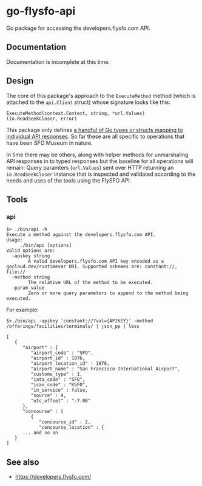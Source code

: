 # go-flysfo-api

Go package for accessing the developers.flysfo.com API.

## Documentation

Documentation is incomplete at this time.

## Design

The core of this package's approach to the `ExecuteMethod` method (which is attached to the `api.Client` struct) whose signature looks like this:

```
ExecuteMethod(context.Context, string, *url.Values) (io.ReadSeekCloser, error)
```

This package only defines [a handful of Go types or structs mapping to individual API responses](response). So far these are all specific to operations that have been SFO Museum in nature.

In time there may be others, along with helper methods for unmarshaling API responses in to typed responses but the baseline for all operations will remain: Query paramters (`url.Values`) sent over HTTP returning an `io.ReadSeekCloser` instance that is inspected and validated according to the needs and uses of the tools using the FlySFO API.

## Tools

### api

```
$> ./bin/api -h
Execute a method against the developers.flysfo.com API.
Usage:
	 ./bin/api [options]
Valid options are:
  -apikey string
    	A valid developers.flysfo.com API key encoded as a gocloud.dev/runtimevar URI. Supported schemes are: constant://, file://
  -method string
    	The relative URL of the method to be executed.
  -param value
    	Zero or more query parameters to append to the method being executed.
```

For example:

```
$>./bin/api -apikey 'constant://?val={APIKEY}' -method /offerings/facilities/terminals/ | json_pp | less

[
   {
      "airport" : {
         "airport_code" : "SFO",
         "airport_id" : 1876,
         "airport_location_id" : 1876,
         "airport_name" : "San Francisco International Airport",
         "customs_type" : 1,
         "iata_code" : "SFO",
         "icao_code" : "KSFO",
         "in_service" : false,
         "source" : 4,
         "utc_offset" : "-7.00"
      },
      "concourse" : [
         {
            "concourse_id" : 2,
            "concourse_location" : {
      ... and so on
   }
]
```

## See also

* https://developers.flysfo.com/